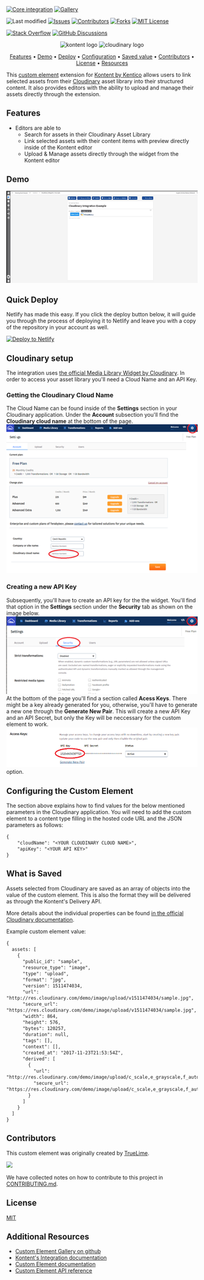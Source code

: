 [![Core integration][core-shield]](https://kontent.ai/integrations/cloudinary)
[![Gallery][gallery-shield]](https://kentico.github.io/kontent-custom-element-samples/gallery/)

![Last modified][last-commit]
[![Issues][issues-shield]][issues-url]
[![Contributors][contributors-shield]][contributors-url]
[![Forks][forks-shield]][forks-url]
[![MIT License][license-shield]][license-url]

[![Stack Overflow][stack-shield]](https://stackoverflow.com/tags/kentico-kontent)
[![GitHub Discussions][discussion-shield]](https://github.com/Kentico/Home/discussions)

<p align="center">
<image src="docs/kk-logo.svg" alt="kontent logo" width="200" />
<image src="docs/cloudinary_logo.png" 
alt="cloudinary logo" width="400">
</p>

<p align="center">
  <a href="#features">Features</a> •
  <a href="#demo">Demo</a> •
  <a href="#quick-deploy">Deploy</a> •
  <a href="#configuring-the-custom-element">Configuration</a> •
  <a href="#what-is-saved">Saved value</a> •
  <a href="#contributors">Contributors</a> •
  <a href="#license">License</a> •
  <a href="#additional-resources">Resources</a>
</p>

This [custom element](https://docs.kontent.ai/tutorials/develop-apps/integrate/integrating-your-own-content-editing-features) extension for [Kontent by Kentico](https://kontent.ai) allows users to link selected assets from their [Cloudinary](https://cloudinary.com/) asset library into their structured content. It also provides editors with the ability to upload and manage their assets directly through the extension.

## Features

- Editors are able to
  - Search for assets in their Cloudinary Asset Library
  - Link selected assets with their content items with preview directly inside of the Kontent editor
  - Upload & Manage assets directly through the widget from the Kontent editor
  

## Demo

![Demo Animation][product-demo]

## Quick Deploy

Netlify has made this easy. If you click the deploy button below, it will guide you through the process of deploying it to Netlify and leave you with a copy of the repository in your account as well.

[![Deploy to Netlify](https://www.netlify.com/img/deploy/button.svg)](https://app.netlify.com/start/deploy?repository=https://github.com/Kentico/kontent-custom-element-cloudinary)

## Cloudinary setup
The integration uses [the official Media Library Widget by Cloudinary](https://cloudinary.com/documentation/media_library_widget). In order to access your asset library you'll need a Cloud Name and an API Key. 

### Getting the Cloudinary Cloud Name
The Cloud Name can be found inside of the **Settings** section in your Cloudinary application. Under the **Account** subsection you'll find the **Cloudinary cloud name** at the bottom of the page.
![Get Cloud Name](docs/cloudinary_setup00.png)


### Creating a new API Key
Subsequently, you'll have to create an API key for the the widget. You'll find that option in the **Settings** section under the **Security** tab as shown on the image below.
![Create new Api client](docs/cloudinary_setup01.png)
At the bottom of the page you'll find a section called **Acess Keys**. There might be a key already generated for you, otherwise, you'll have to generate a new one through the **Generate New Pair**. This will create a new API Key and an API Secret, but only the Key will be neccessary for the custom element to work.
![Create new Api client 2](docs/cloudinary_setup02.png) option.

## Configuring the Custom Element
The section above explains how to find values for the below mentioned parameters in the Cloudinary application. 
You will need to add the custom element to a content type filling in the hosted code URL and the JSON parameters as follows:

```
{
    "cloudName": "<YOUR CLOUDINARY CLOUD NAME>",
    "apiKey": "<YOUR API KEY>"
}
```

## What is Saved
Assets selected from Cloudinary are saved as an array of objects into the value of the custom element. This is also the format they will be delivered as through the Kontent's Delivery API.

More details about the individual properties can be found [in the official Cloudinary documentation](https://cloudinary.com/documentation/media_library_widget).

Example custom element value:
```
{
  assets: [
    {
      "public_id": "sample",
      "resource_type": "image",
      "type": "upload",
      "format": "jpg",
      "version": 1511474034,
      "url": "http://res.cloudinary.com/demo/image/upload/v1511474034/sample.jpg",
      "secure_url": "https://res.cloudinary.com/demo/image/upload/v1511474034/sample.jpg",
      "width": 864,
      "height": 576,
      "bytes": 120257,
      "duration": null,
      "tags": [],
      "context": [],
      "created_at": "2017-11-23T21:53:54Z",
      "derived": [
        {
          "url": "http://res.cloudinary.com/demo/image/upload/c_scale,e_grayscale,f_auto,q_auto,w_100/v1511474034/sample.jpg",
          "secure_url": "https://res.cloudinary.com/demo/image/upload/c_scale,e_grayscale,f_auto,q_auto,w_100/v1511474034/sample.jpg"
        }
      ]
    }
  ]
}
```

## Contributors
This custom element was originally created by <a href="https://www.truelime.nl/">TrueLime</a>.

<a href="https://github.com/Kentico/kontent-custom-element-cloudinary/graphs/contributors">
  <img src="https://contrib.rocks/image?repo=Kentico/kontent-custom-element-cloudinary" />
</a>

We have collected notes on how to contribute to this project in [CONTRIBUTING.md](CONTRIBUTING.md).

## License

[MIT](https://tldrlegal.com/license/mit-license)

## Additional Resources

- [Custom Element Gallery on github](https://kentico.github.io/kontent-custom-element-samples/gallery/)
- [Kontent's Integration documentation](https://docs.kontent.ai/tutorials/develop-apps/integrate/integrations-overview)
- [Custom Element documentation](https://docs.kontent.ai/tutorials/develop-apps/integrate/content-editing-extensions)
- [Custom Element API reference](https://docs.kontent.ai/reference/custom-elements-js-api)




[last-commit]: https://img.shields.io/github/last-commit/Kentico/kontent-custom-element-cloudinary?style=for-the-badge
[contributors-shield]: https://img.shields.io/github/contributors/Kentico/kontent-custom-element-cloudinary.svg?style=for-the-badge
[contributors-url]: https://github.com/Kentico/kontent-custom-element-cloudinary/graphs/contributors
[forks-shield]: https://img.shields.io/github/forks/Kentico/kontent-custom-element-cloudinary.svg?style=for-the-badge
[forks-url]: https://github.com/Kentico/kontent-custom-element-cloudinary/network/members
[stars-shield]: https://img.shields.io/github/stars/Kentico/kontent-custom-element-cloudinary.svg?style=for-the-badge
[stars-url]: https://github.com/Kentico/kontent-custom-element-cloudinary/stargazers
[issues-shield]: https://img.shields.io/github/issues/Kentico/kontent-custom-element-cloudinary.svg?style=for-the-badge
[issues-url]: https://github.com/Kentico/kontent-custom-element-cloudinary/issues
[license-shield]: https://img.shields.io/github/license/Kentico/kontent-custom-element-cloudinary.svg?style=for-the-badge
[license-url]: https://github.com/Kentico/kontent-custom-element-cloudinary/blob/master/LICENSE
[core-shield]: https://img.shields.io/static/v1?label=&message=core%20integration&color=FF5733&style=for-the-badge
[gallery-shield]: https://img.shields.io/static/v1?label=&message=extension%20gallery&color=51bce0&style=for-the-badge
[stack-shield]: https://img.shields.io/badge/Stack%20Overflow-ASK%20NOW-FE7A16.svg?logo=stackoverflow&logoColor=white&style=for-the-badge
[discussion-shield]: https://img.shields.io/badge/GitHub-Discussions-FE7A16.svg?logo=github&style=for-the-badge
[product-demo]: docs/demo.gif?raw=true
